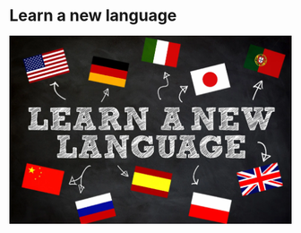 
# Learn a new language

<div className="w-auto px-2 pt-10 pb-8 mx-auto  lg:px-8">
    <div className="w-full">
      <img className="object-contain w-full h-full" src="public/learn-a-new-language-flags.webp"/>
    </div>
</div>
